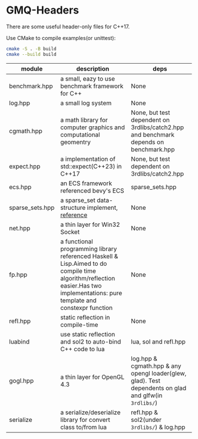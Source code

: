 # GMQ-Headers

There are some useful header-only files for C++17.

Use CMake to compile examples(or unittest):

```bash
cmake -S . -B build
cmake --build build
```


|module|description|deps|
|--|--|--|
|benchmark.hpp|a small, eazy to use benchmark framework for C++|None|
|log.hpp|a small log system|None|
|cgmath.hpp|a math library for computer graphics and computational geomentry|None, but test dependent on 3rdlibs/catch2.hpp and benchmark depends on benchmark.hpp|
|expect.hpp|a implementation of std::expect(C++23) in C++17|None, but test dependent on 3rdlibs/catch2.hpp|
|ecs.hpp|an ECS framework referenced bevy's ECS|sparse_sets.hpp|
|sparse_sets.hpp|a sparse_set data-structure implement, [reference](https://manenko.com/2021/05/23/sparse-sets.html)|None|
|net.hpp|a thin layer for Win32 Socket|None|
|fp.hpp|a functional programming library referenced Haskell & Lisp.Aimed to do compile time algorithm/reflection easier.Has two implementations: pure template and constexpr function|None|
|refl.hpp|static reflection in compile-time|None|
|luabind|use static reflection and sol2 to auto-bind C++ code to lua|lua, sol and refl.hpp|
|gogl.hpp|a thin layer for OpenGL 4.3|log.hpp & cgmath.hpp & any opengl loader(glew, glad). Test dependents on glad and glfw(in `3rdlibs/`)|
|serialize|a serialize/deserialize library for convert class to/from lua|refl.hpp & sol2(under `3rdlibs/`) & log.hpp|